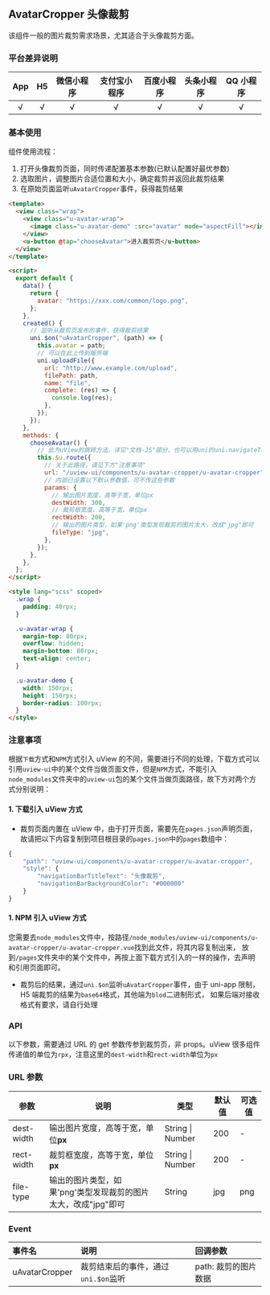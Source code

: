 ## AvatarCropper 头像裁剪 <to-api/>

<demo-model url="/pages/componentsA/avatarCropper/index"></demo-model>

该组件一般的图片裁剪需求场景，尤其适合于头像裁剪方面。

### 平台差异说明

| App | H5  | 微信小程序 | 支付宝小程序 | 百度小程序 | 头条小程序 | QQ 小程序 |
| :-: | :-: | :--------: | :----------: | :--------: | :--------: | :-------: |
|  √  |  √  |     √      |      √       |     √      |     √      |     √     |

### 基本使用

组件使用流程：

1. 打开头像裁剪页面，同时传递配置基本参数(已默认配置好最优参数)
2. 选取图片，调整图片合适位置和大小，确定裁剪并返回此裁剪结果
3. 在原始页面监听`uAvatarCropper`事件，获得裁剪结果

```html
<template>
  <view class="wrap">
    <view class="u-avatar-wrap">
      <image class="u-avatar-demo" :src="avatar" mode="aspectFill"></image>
    </view>
    <u-button @tap="chooseAvatar">进入裁剪页</u-button>
  </view>
</template>

<script>
  export default {
    data() {
      return {
        avatar: "https://xxx.com/common/logo.png",
      };
    },
    created() {
      // 监听从裁剪页发布的事件，获得裁剪结果
      uni.$on("uAvatarCropper", (path) => {
        this.avatar = path;
        // 可以在此上传到服务端
        uni.uploadFile({
          url: "http://www.example.com/upload",
          filePath: path,
          name: "file",
          complete: (res) => {
            console.log(res);
          },
        });
      });
    },
    methods: {
      chooseAvatar() {
        // 此为uView的跳转方法，详见"文档-JS"部分，也可以用uni的uni.navigateTo
        this.$u.route({
          // 关于此路径，请见下方"注意事项"
          url: "/uview-ui/components/u-avatar-cropper/u-avatar-cropper",
          // 内部已设置以下默认参数值，可不传这些参数
          params: {
            // 输出图片宽度，高等于宽，单位px
            destWidth: 300,
            // 裁剪框宽度，高等于宽，单位px
            rectWidth: 200,
            // 输出的图片类型，如果'png'类型发现裁剪的图片太大，改成"jpg"即可
            fileType: "jpg",
          },
        });
      },
    },
  };
</script>

<style lang="scss" scoped>
  .wrap {
    padding: 40rpx;
  }

  .u-avatar-wrap {
    margin-top: 80rpx;
    overflow: hidden;
    margin-bottom: 80rpx;
    text-align: center;
  }

  .u-avatar-demo {
    width: 150rpx;
    height: 150rpx;
    border-radius: 100rpx;
  }
</style>
```

### 注意事项

根据`下载`方式和`NPM`方式引入 uView 的不同，需要进行不同的处理，下载方式可以引用`uview-ui`中的某个文件当做页面文件，但是`NPM`方式，不能引入
`node_modules`文件夹中的`uview-ui`包的某个文件当做页面路径，故下方对两个方式分别说明：

#### 1. 下载引入 uView 方式

- 裁剪页面内置在 uView 中，由于打开页面，需要先在`pages.json`声明页面，故请把以下内容复制到项目根目录的`pages.json`中的`pages`数组中：

```js
{
	"path": "uview-ui/components/u-avatar-cropper/u-avatar-cropper",
	"style": {
		"navigationBarTitleText": "头像裁剪",
		"navigationBarBackgroundColor": "#000000"
	}
}
```

#### 1. NPM 引入 uView 方式

您需要去`node_modules`文件中，按路径`/node_modules/uview-ui/components/u-avatar-cropper/u-avatar-cropper.vue`找到此文件，将其内容复制出来，
放到`/pages`文件夹中的某个文件中，再按上面下载方式引入的一样的操作，去声明和引用页面即可。

- 裁剪后的结果，通过`uni.$on`监听`uAvatarCropper`事件，由于 uni-app 限制，H5 端裁剪的结果为`base64`格式，其他端为`blod`二进制形式，
  如果后端对接收格式有要求，请自行处理

### API

以下参数，需要通过 URL 的 get 参数传参到裁剪页，非 props。uView 很多组件传递值的单位为`rpx`，注意这里的`dest-width`和`rect-width`单位为`px`

### URL 参数

| 参数       | 说明                                                           | 类型             | 默认值 | 可选值 |
| ---------- | -------------------------------------------------------------- | ---------------- | ------ | ------ |
| dest-width | 输出图片宽度，高等于宽，单位**px**                             | String \| Number | 200    | -      |
| rect-width | 裁剪框宽度，高等于宽，单位**px**                               | String \| Number | 200    | -      |
| file-type  | 输出的图片类型，如果'png'类型发现裁剪的图片太大，改成"jpg"即可 | String           | jpg    | png    |

### Event

| 事件名         | 说明                                | 回调参数             |
| :------------- | :---------------------------------- | :------------------- |
| uAvatarCropper | 裁剪结束后的事件，通过`uni.$on`监听 | path: 裁剪的图片数据 |
